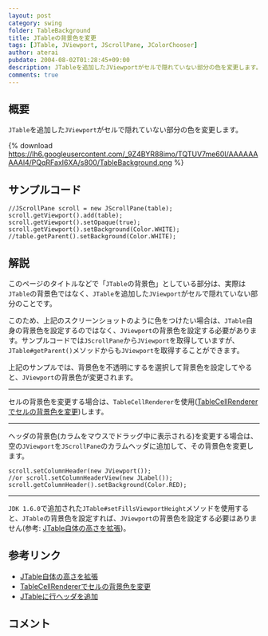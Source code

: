 ```yaml
---
layout: post
category: swing
folder: TableBackground
title: JTableの背景色を変更
tags: [JTable, JViewport, JScrollPane, JColorChooser]
author: aterai
pubdate: 2004-08-02T01:28:45+09:00
description: JTableを追加したJViewportがセルで隠れていない部分の色を変更します。
comments: true
---
```

## 概要
`JTable`を追加した`JViewport`がセルで隠れていない部分の色を変更します。

{% download https://lh6.googleusercontent.com/_9Z4BYR88imo/TQTUV7me60I/AAAAAAAAAl4/PQqRFaxI6XA/s800/TableBackground.png %}

## サンプルコード
<pre class="prettyprint"><code>//JScrollPane scroll = new JScrollPane(table);
scroll.getViewport().add(table);
scroll.getViewport().setOpaque(true);
scroll.getViewport().setBackground(Color.WHITE);
//table.getParent().setBackground(Color.WHITE);
</code></pre>

## 解説
このページのタイトルなどで「`JTable`の背景色」としている部分は、実際は`JTable`の背景色ではなく、`JTable`を追加した`JViewport`がセルで隠れていない部分のことです。

このため、上記のスクリーンショットのように色をつけたい場合は、`JTable`自身の背景色を設定するのではなく、`JViewport`の背景色を設定する必要があります。サンプルコードでは`JScrollPane`から`JViewport`を取得していますが、`JTable#getParent()`メソッドからも`JViewport`を取得することができます。

上記のサンプルでは、背景色を不透明にするを選択して背景色を設定してやると、`JViewport`の背景色が変更されます。

- - - -
セルの背景色を変更する場合は、`TableCellRenderer`を使用([TableCellRendererでセルの背景色を変更](http://ateraimemo.com/Swing/StripeTable.html))します。

- - - -
ヘッダの背景色(カラムをマウスでドラッグ中に表示される)を変更する場合は、空の`JViewport`を`JScrollPane`のカラムヘッダに追加して、その背景色を変更します。

<pre class="prettyprint"><code>scroll.setColumnHeader(new JViewport());
//or scroll.setColumnHeaderView(new JLabel());
scroll.getColumnHeader().setBackground(Color.RED);
</code></pre>

- - - -
`JDK 1.6.0`で追加された`JTable#setFillsViewportHeight`メソッドを使用すると、`JTable`の背景色を設定すれば、`JViewport`の背景色を設定する必要はありません(参考: [JTable自体の高さを拡張](http://ateraimemo.com/Swing/FillsViewportHeight.html))。

## 参考リンク
- [JTable自体の高さを拡張](http://ateraimemo.com/Swing/FillsViewportHeight.html)
- [TableCellRendererでセルの背景色を変更](http://ateraimemo.com/Swing/StripeTable.html)
- [JTableに行ヘッダを追加](http://ateraimemo.com/Swing/TableRowHeader.html)

<!-- dummy comment line for breaking list -->

## コメント
